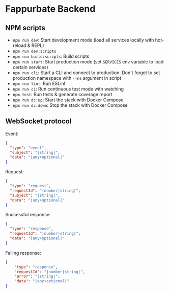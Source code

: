 # Fappurbate Backend

## NPM scripts

- `npm run dev`: Start development mode (load all services locally with hot-reload & REPL)
- `npm run dev:scripts`
- `npm run build:scripts`: Build scripts
- `npm run start`: Start production mode (set `SERVICES` env variable to load certain services)
- `npm run cli`: Start a CLI and connect to production. Don't forget to set production namespace with `--ns` argument in script
- `npm run lint`: Run ESLint
- `npm run ci`: Run continuous test mode with watching
- `npm test`: Run tests & generate coverage report
- `npm run dc:up`: Start the stack with Docker Compose
- `npm run dc:down`: Stop the stack with Docker Compose

## WebSocket protocol

Event:
```json
{
  "type": "event",
  "subject": "|string|",
  "data": "|any+optional|"
}
```

Request:
```json
{
  "type": "request",
  "requestId": "|number|string|",
  "subject": "|string|",
  "data": "|any+optional|"
}
```

Successful response:
```json
{
  "type": "response",
  "requestId": "|number|string|",
  "data": "|any+optional|"
}
```

Failing response:
```json
{
    "type": "response",
    "requestId": "|number|string|",
    "error": "|string|",
    "data": "|any+optional|"
}
```
